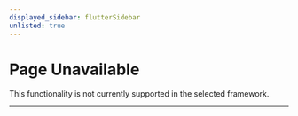 ```yaml
---
displayed_sidebar: flutterSidebar
unlisted: true
---
```


# Page Unavailable

This functionality is not currently supported in the selected framework.

---
